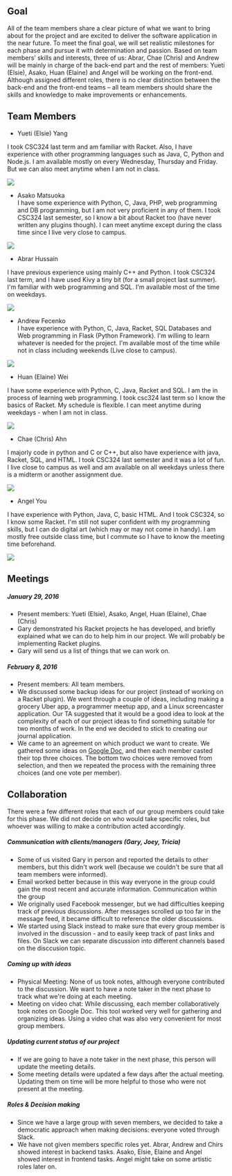 ## Goal

All of the team members share a clear picture of what we want to bring about for the project and are excited to deliver the software application in the near future. To meet the final goal, we will set realistic milestones for each phase and pursue it with determination and passion. Based on team members’ skills and interests, three of us: Abrar, Chae (Chris) and Andrew will be mainly in charge of the back-end part and the rest of members: Yueti (Elsie), Asako, Huan (Elaine) and Angel will be working on the front-end. Although assigned different roles, there is no clear distinction between the back-end and the front-end teams – all team members should share the skills and knowledge to make improvements or enhancements.

## Team Members

* Yueti (Elsie) Yang <br/>

I took CSC324 last term and am familiar with Racket. Also, I have experience with other programming languages such as Java, C, Python and Node.js. I am available mostly on every Wednesday, Thursday and Friday. But we can also meet anytime when I am not in class. 

![](https://github.com/csc301-winter-2016/project-team12/blob/master/doc/phase1/images/elsie_schedule.png)


* Asako Matsuoka <br/>
I have some experience with Python, C, Java, PHP, web programming and DB programming, but I am not very proficient in
any of them. I took CSC324 last semester, so I know a bit about Racket too (have never written any plugins though). I can meet anytime except during the class time since I live very close to campus. 

![](https://github.com/csc301-winter-2016/project-team12/blob/master/doc/phase1/images/asako_schedule.png)


* Abrar Hussain  

I have previous experience using mainly C++ and Python. I took CSC324 last term, and I have used Kivy
a tiny bit (for a small project last summer). I'm familiar with web programming and SQL. I'm available most of the time
on weekdays. 

![](https://github.com/csc301-winter-2016/project-team12/blob/master/doc/phase1/images/abrar_schedule.png)


* Andrew Fecenko <br/>
I have experience with Python, C, Java, Racket, SQL Databases and Web programming in Flask (Python Framework). I'm willing to learn whatever is needed for the project. I'm available most of the time while not in class including weekends (Live close to campus).

![](https://github.com/csc301-winter-2016/project-team12/blob/master/doc/phase1/images/andrew_schedule.png)


* Huan (Elaine) Wei <br/>

I have some experience with Python, C, Java, Racket and SQL. I am the in process of learning web programming. I took
csc324 last term so I know the basics of Racket. My schedule is flexible. I can meet anytime during weekdays - when I am not in class.

![](https://github.com/csc301-winter-2016/project-team12/blob/master/doc/phase1/images/elaine_schedule.jpg)

* Chae (Chris) Ahn <br/>

I majorly code in python and C or C++, but also have experience with java, Racket, SQL, and HTML. I took CSC324 last semester and it was a lot of fun. I live close to campus as well and am available on all weekdays unless there is a midterm or another assignment due.

![](https://github.com/csc301-winter-2016/project-team12/blob/master/doc/phase1/images/chris_schedule.png)

* Angel You <br/>

I have experience with Python, Java, C, basic HTML. And I took CSC324, so I know some Racket. I'm still not super
confident with my programming skills, but I can do digital art (which may or may not come in handy). I am mostly free outside class time, but I commute so I have to know the meeting time beforehand. 

![](https://github.com/csc301-winter-2016/project-team12/blob/master/doc/phase1/images/angel_schedule.png)


## Meetings
##### January 29, 2016
- Present members: Yueti (Elsie), Asako, Angel, Huan (Elaine), Chae (Chris)
- Gary demonstrated his Racket projects he has developed, and briefly explained what we can do to help him in our
project. We will probably be implementing Racket plugins.
- Gary will send us a list of things that we can work on.

##### February 8, 2016
- Present members: All team members.
- We discussed some backup ideas for our project (instead of working on a Racket plugin). We went through a couple of
ideas, including making a grocery Uber app, a programmer meetup app, and a Linux screencaster application. 
Our TA suggested that it would be a good idea to look at the complexity of each of our project
ideas to find something suitable for two months of work. In the end we decided to stick to creating our journal
application. 
- We came to an agreement on which product we want to create. We gathered some ideas on [Google Doc][google-doc-link], and then each
member casted their top three choices. The bottom two choices were removed from selection, and then we repeated the
process with the remaining three choices (and one vote per member).

[google-doc-link]: https://docs.google.com/document/d/15e98ClDGKsCXWeM5BL5I1ppgQ4gvcNfYLoE3noBoc24/edit?usp=sharing/ "Project Ideas"

## Collaboration

There were a few different roles that each of our group members could take for this phase. We did not decide on who would take specific roles, but whoever was willing to make a contribution acted accordingly. 

##### Communication with clients/managers (Gary, Joey, Tricia)
- Some of us visited Gary in person and reported the details to other members, but this didn't work well (because we
couldn't be sure that all team members were informed).
- Email worked better because in this way everyone in the group could gain the most recent and accurate information.
Communication within the group
- We originally used Facebook messenger, but we had difficulties keeping track of previous discussions. After messages
scrolled up too far in the message feed, it became difficult to reference the older discussions. 
- We started using Slack instead to make sure that every group member is involved in the discussion - and to easily keep track of past links and files. 
On Slack we can separate discussion into different channels based on the disccusion topic.

##### Coming up with ideas
- Physical Meeting: None of us took notes, although everyone contributed to the discussion. We want to have a note taker in the next phase
to track what we're doing at each meeting.  
- Meeting on video chat: While discussing, each member collaboratively took notes on Google Doc. This tool worked very
well for gathering and organizing ideas. Using a video chat was also very convenient for most group members.  

##### Updating current status of our project
- If we are going to have a note taker in the next phase, this person will update the meeting details.
- Some meeting details were updated a few days after the actual meeting. Updating them on time will be more helpful to those who were not present at the meeting.

##### Roles & Decision making
- Since we have a large group with seven members, we decided to take a democratic approach when making decisions:
everyone voted through Slack. 
- We have not given members specific roles yet. Abrar, Andrew and Chirs showed interest in backend tasks. Asako,
Elsie, Elaine and Angel showed interest in frontend tasks. Angel might take on some artistic roles later on.


